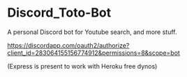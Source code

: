 # Discord_Toto-Bot
A personal Discord bot for Youtube search, and more stuff.

https://discordapp.com/oauth2/authorize?client_id=283064155156774912&permissions=8&scope=bot

(Express is present to work with Heroku free dynos)
